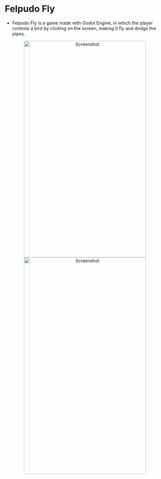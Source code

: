 # Felpudo Fly

- Felpudo Fly is a game made with Godot Engine, in which the player controls a bird by clicking on the screen, making it fly and dodge the pipes.

<div align="center">
    <img src="https://user-images.githubusercontent.com/62486215/142944536-b498eb15-ea45-4951-b277-979c8eeb4596.png" alt="Screenshot" width="384" height="682"">
    <img src="https://user-images.githubusercontent.com/62486215/142944540-3e714800-d066-4786-a1a4-c0ef64458b0d.png" alt="Screenshot" width="384" height="682">
</div>
